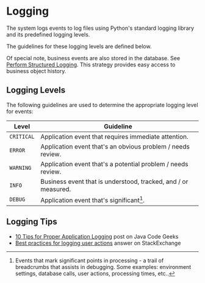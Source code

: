 # Logging

The system logs events to log files using Python's standard logging library
and its predefined logging levels.

The guidelines for these logging levels are defined below.

Of special note, business events are also stored in the database. See
[Perform Structured Logging][a]. This strategy provides easy access to
business object history.

## Logging Levels

The following guidelines are used to determine the appropriate logging level
for events:

Level       | Guideline
----------- | --------------------------------------------------------------
`CRITICAL`  | Application event that requires immediate attention.
`ERROR`     | Application event that's an obvious problem / needs review.
`WARNING`   | Application event that's a potential problem / needs review.
`INFO`      | Business event that is understood, tracked, and / or measured.
`DEBUG`     | Application event that's significant[^1].

## Logging Tips

- [10 Tips for Proper Application Logging][b] post on Java Code Geeks
- [Best practices for logging user actions][c] answer on StackExchange


[^1]: Events that mark significant points in processing - a trail of
breadcrumbs that assists in debugging. Some examples: environment settings,
database calls, user actions, processing times, etc..  

[a]: decisions/002_perform_structured_logging.md
[b]: https://www.javacodegeeks.com/2011/01/10-tips-proper-application-logging.html
[c]: http://softwareengineering.stackexchange.com/questions/168059/best-practices-for-logging-user-actions-in-production/168075#168075

